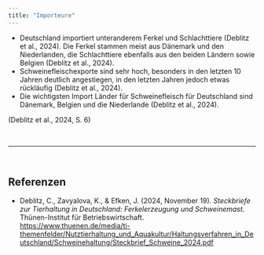 ```yaml
---
title: "Importeure"
---
```



- Deutschland importiert unteranderem Ferkel und Schlachttiere (Deblitz et al., 2024). Die Ferkel stammen meist aus Dänemark und den Niederlanden, die Schlachttiere ebenfalls aus den beiden Ländern sowie Belgien (Deblitz et al., 2024).
- Schweinefleischexporte sind sehr hoch, besonders in den letzten 10 Jahren deutlich angestiegen, in den letzten Jahren jedoch etwas rückläufig (Deblitz et al., 2024).
- Die wichtigsten Import Länder für Schweinefleisch für Deutschland sind Dänemark, Belgien und die Niederlande (Deblitz et al., 2024).


(Deblitz et al., 2024, S. 6)

<br>

---

<br> 

## Referenzen
- Deblitz, C., Zavyalova, K., & Efken, J. (2024, November 19). *Steckbriefe zur Tierhaltung in Deutschland: Ferkelerzeugung und Schweinemast.* Thünen-Institut für Betriebswirtschaft. <https://www.thuenen.de/media/ti-themenfelder/Nutztierhaltung_und_Aquakultur/Haltungsverfahren_in_Deutschland/Schweinehaltung/Steckbrief_Schweine_2024.pdf>
